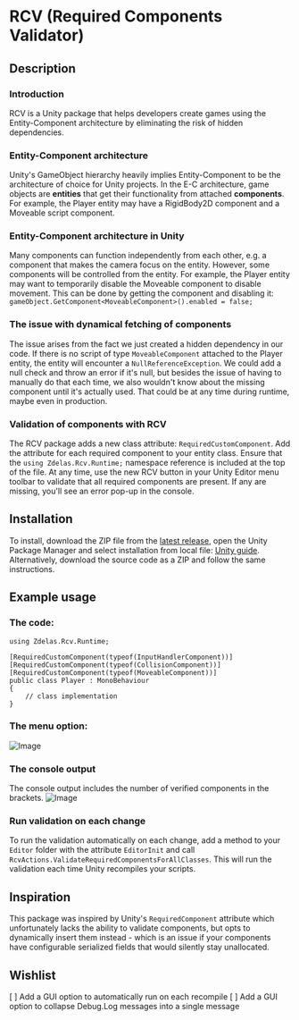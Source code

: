 # RCV (Required Components Validator)

## Description
### Introduction
RCV is a Unity package that helps developers create games using the Entity-Component architecture by eliminating the risk of hidden dependencies.

### Entity-Component architecture
Unity's GameObject hierarchy heavily implies Entity-Component to be the architecture of choice for Unity projects.
In the E-C architecture, game objects are **entities** that get their functionality from attached **components**.
For example, the Player entity may have a RigidBody2D component and a Moveable script component.

### Entity-Component architecture in Unity
Many components can function independently from each other, e.g. a component that makes the camera focus on the entity.
However, some components will be controlled from the entity. For example, the Player entity may want to temporarily disable the Moveable component to disable movement.
This can be done by getting the component and disabling it:
` gameObject.GetComponent<MoveableComponent>().enabled = false; `

### The issue with dynamical fetching of components
The issue arises from the fact we just created a hidden dependency in our code. If there is no script of type `MoveableComponent` attached to the Player entity, the entity will encounter a `NullReferenceException`.
We could add a null check and throw an error if it's null, but besides the issue of having to manually do that each time, we also wouldn't know about the missing component until it's actually used. That could be at any time during runtime, maybe even in production.

### Validation of components with RCV
The RCV package adds a new class attribute: `RequiredCustomComponent`. 
Add the attribute for each required component to your entity class. Ensure that the `using Zdelas.Rcv.Runtime;` namespace reference is included at the top of the file.
At any time, use the new RCV button in your Unity Editor menu toolbar to validate that all required components are present. 
If any are missing, you'll see an error pop-up in the console.

## Installation
To install, download the ZIP file from the [latest release](https://github.com/zvonimir-delas/rcv/releases/), open the Unity Package Manager and select installation from local file: [Unity guide](https://docs.unity3d.com/Manual/upm-ui-local.html).
Alternatively, download the source code as a ZIP and follow the same instructions.

## Example usage
### The code:
```
using Zdelas.Rcv.Runtime;

[RequiredCustomComponent(typeof(InputHandlerComponent))]
[RequiredCustomComponent(typeof(CollisionComponent))]
[RequiredCustomComponent(typeof(MoveableComponent))]
public class Player : MonoBehaviour
{
    // class implementation
}
```
### The menu option:

![Image](https://i.ibb.co/DQwW9nX/2023-04-26-23-11-28-ANew-Legacy-Unity-Main-Menu-Windows-Mac-Linux-Unity-2022-1-14f1-DX11.png)

### The console output
The console output includes the number of verified components in the brackets.
![Image](https://i.ibb.co/hKRynsH/2023-04-26-23-17-17-ANew-Legacy-Unity-Main-Menu-Windows-Mac-Linux-Unity-2022-1-14f1-DX11.png)

### Run validation on each change
To run the validation automatically on each change, add a method to your `Editor` folder with the attribute `EditorInit` and call `RcvActions.ValidateRequiredComponentsForAllClasses`.
This will run the validation each time Unity recompiles your scripts.

## Inspiration
This package was inspired by Unity's `RequiredComponent` attribute which unfortunately lacks the ability to validate components, but opts to dynamically insert them instead - which is an issue if your components have configurable serialized fields that would silently stay unallocated.

## Wishlist
[ ] Add a GUI option to automatically run on each recompile
[ ] Add a GUI option to collapse Debug.Log messages into a single message
